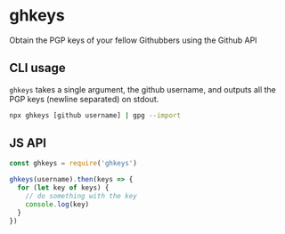 # ghkeys

Obtain the PGP keys of your fellow Githubbers using the Github API

## CLI usage

`ghkeys` takes a single argument, the github username, and outputs all the PGP keys (newline separated) on stdout.

```sh
npx ghkeys [github username] | gpg --import
```

## JS API

```js
const ghkeys = require('ghkeys')

ghkeys(username).then(keys => {
  for (let key of keys) {
    // do something with the key
    console.log(key)
  }
})
```
